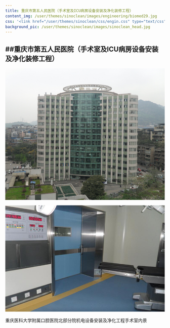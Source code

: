 ```yaml
---
title: 重庆市第五人民医院（手术室及ICU病房设备安装及净化装修工程）
content_img: /user/themes/sinoclean/images/engineering/biomed29.jpg
css: '<link href="/user/themes/sinoclean/css/engin.css" type="text/css" rel="stylesheet" />'
background_pic: /user/themes/sinoclean/images/sinoclean_head.jpg
---
```


##重庆市第五人民医院（手术室及ICU病房设备安装及净化装修工程）
---



![Pic1](/user/themes/sinoclean/images/engineering/biomed29.jpg)


![Pic2](/user/themes/sinoclean/images/engineering/biomed30.jpg)

重庆医科大学附属口腔医院北部分院机电设备安装及净化工程手术室内景
